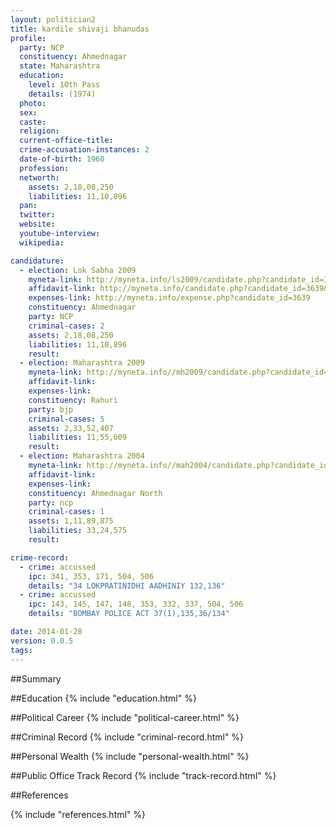 ```yaml
---
layout: politician2
title: kardile shivaji bhanudas
profile: 
  party: NCP
  constituency: Ahmednagar
  state: Maharashtra
  education: 
    level: 10th Pass
    details: (1974)
  photo: 
  sex: 
  caste: 
  religion: 
  current-office-title: 
  crime-accusation-instances: 2
  date-of-birth: 1960
  profession: 
  networth: 
    assets: 2,18,08,250
    liabilities: 11,10,896
  pan: 
  twitter: 
  website: 
  youtube-interview: 
  wikipedia: 

candidature: 
  - election: Lok Sabha 2009
    myneta-link: http://myneta.info/ls2009/candidate.php?candidate_id=3639
    affidavit-link: http://myneta.info/candidate.php?candidate_id=3639&scan=original
    expenses-link: http://myneta.info/expense.php?candidate_id=3639
    constituency: Ahmednagar 
    party: NCP
    criminal-cases: 2
    assets: 2,18,08,250
    liabilities: 11,10,896
    result:  
  - election: Maharashtra 2009
    myneta-link: http://myneta.info//mh2009/candidate.php?candidate_id=2913
    affidavit-link: 
    expenses-link: 
    constituency: Rahuri 
    party: bjp
    criminal-cases: 5
    assets: 2,33,52,407
    liabilities: 11,55,609
    result:  
  - election: Maharashtra 2004
    myneta-link: http://myneta.info//mah2004/candidate.php?candidate_id=230
    affidavit-link: 
    expenses-link: 
    constituency: Ahmednagar North 
    party: ncp
    criminal-cases: 1
    assets: 1,11,89,875
    liabilities: 33,24,575
    result:  

crime-record: 
  - crime: accussed
    ipc: 341, 353, 171, 504, 506
    details: "34 LOKPRATINIDHI AADHINIY 132,136" 
  - crime: accussed
    ipc: 143, 145, 147, 148, 353, 332, 337, 504, 506
    details: "BOMBAY POLICE ACT 37(1),135,36/134" 

date: 2014-01-28
version: 0.0.5
tags: 
---
```

##Summary


##Education
{% include "education.html" %}


##Political Career
{% include "political-career.html" %}


##Criminal Record
{% include "criminal-record.html" %}


##Personal Wealth
{% include "personal-wealth.html" %}


##Public Office Track Record
{% include "track-record.html" %}


##References


{% include "references.html" %}